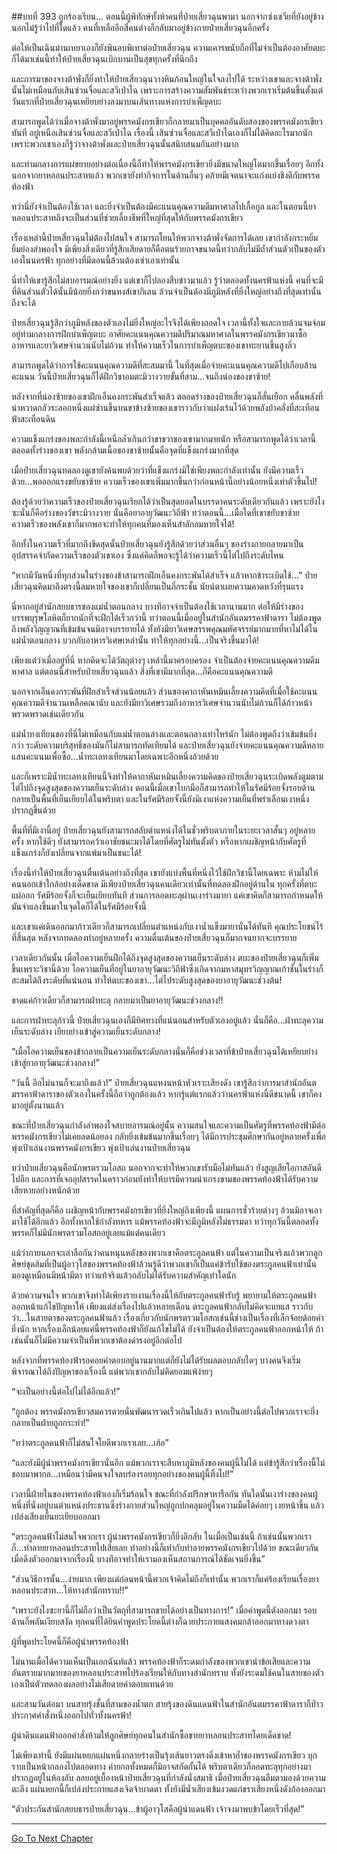 ##บทที่ 393 ถูกร้องเรียน...
ตอนนี้ผู้พิทักษ์ทั้งห้าคนที่ป๋ายเสี่ยวฉุนพามา นอกจากซ่งเชวียที่ยังอยู่ข้างนอกไม่รู้ว่าไปที่ใดแล้ว คนที่เหลืออีกสี่คนต่างก็กลับมาอยู่ข้างกายป๋ายเสี่ยวฉุนอีกครั้ง

ต่อให้เป็นเฉินม่านเหยาเองก็ยังพินอบพิเทาต่อป๋ายเสี่ยวฉุน ความเคารพนับถือที่ไม่จำเป็นต้องอาศัยตบะก็ได้มาเช่นนี้ทำให้ป๋ายเสี่ยวฉุนเบิกบานเป็นสุขทุกครั้งที่นึกถึง

และการมาของจางต้าพั่งก็ยิ่งทำให้ป๋ายเสี่ยวฉุนวางหินก้อนใหญ่ในใจลงไปได้ ระหว่างเขาและจางต้าพั่งนั้นไม่เหมือนกับเสินซ่วนจื่อและสวีเป่าไฉ เพราะการสร้างความสัมพันธ์ระหว่างพวกเราเริ่มต้นขึ้นตั้งแต่วันแรกที่ป๋ายเสี่ยวฉุนเหยียบย่างลงมาบนเส้นทางแห่งการบำเพ็ญตบะ

สามารถพูดได้ว่าเมื่อจางต้าพั่งมาอยู่พรรคมังกรเขียวก็กลายมาเป็นบุคคลอันดับสองของพรรคมังกรเขียวทันที อยู่เหนือเสินซ่วนจื่อและสวีเป่าไฉ เรื่องนี้ เสินซ่วนจื่อและสวีเป่าไฉเองก็ไม่ได้คิดอะไรมากนัก เพราะพวกเขาเองก็รู้ว่าจางต้าพั่งและป๋ายเสี่ยวฉุนนั้นสนิทสนมกันอย่างมาก

และท่ามกลางการแผ่ขยายอย่างต่อเนื่องนี้ก็ทำให้พรรคมังกรเขียวยิ่งมีขนาดใหญ่โตมากขึ้นเรื่อยๆ อีกทั้งนอกจากยาหลอนประสาทแล้ว พวกเขายังทำกิจการในด้านอื่นๆ คล้ายมีเจตนาจะแก่งแย่งชิงดีกับพรรคท้องฟ้า

ทว่านี่ยังจำเป็นต้องใช้เวลา และยิ่งจำเป็นต้องมีคะแนนคุณความดีมหาศาลไปเกื้อกูล และในตอนนี้ยาหลอนประสาทถึงจะเป็นส่วนที่ช่วยเลี้ยงชีพที่ใหญ่ที่สุดให้กับพรรคมังกรเขียว

เรื่องเหล่านี้ป๋ายเสี่ยวฉุนไม่ต้องไปสนใจ สามารถโยนให้พวกจางต้าพั่งจัดการได้เลย เขากำลังกระหยิ่มยิ้มย่องลำพองใจ มีเพียงสิ่งเดียวที่รู้สึกเสียดายก็คือตนร้ายกาจขนาดนี้ทว่ากลับไม่มีถ้ำส่วนตัวเป็นของตัวเองในนครฟ้า ทุกอย่างที่มีตอนนี้ล้วนต้องเช่าเอาเท่านั้น

นี่ทำให้เขารู้สึกไม่สบอารมณ์อย่างยิ่ง แต่เขาก็ไปลองสืบข่าวมาแล้ว รู้ว่าตลอดทั้งนครฟ้าแห่งนี้ คนที่จะมีที่ดินส่วนตัวได้นั้นมีน้อยยิ่งกว่าขนหงส์เขากิเลน ล้วนจำเป็นต้องมีภูมิหลังที่ยิ่งใหญ่อย่างถึงที่สุดเท่านั้นถึงจะได้

ป๋ายเสี่ยวฉุนรู้สึกว่าภูมิหลังของตัวเองไม่ยิ่งใหญ่อะไรจึงได้เพียงถอดใจ เวลานี้ทั้งใจและกายล้วนจมจ่อมอยู่ท่ามกลางการฝึกบำเพ็ญตบะ อาศัยคะแนนคุณความดีปริมาณมหาศาลในพรรคมังกรเขียวมาซื้ออาหารและยาวิเศษจำนวนนับไม่ถ้วน ทำให้ความเร็วในการบำเพ็ญตบะของเขาทะยานขึ้นสูงลิ่ว

สามารถพูดได้ว่าการใช้คะแนนคุณความดีที่สะสมมานี้ ในที่สุดเมื่อจ่ายคะแนนคุณความดีไปเกือบล้านคะแนน วันนี้ป๋ายเสี่ยวฉุนก็ได้ฝึกวิชาอมตะมิวางวายขั้นที่สาม...จนถึงน่องของขาซ้าย!

หลังจากที่น่องซ้ายของเขาฝึกเอ็นคงกระพันสำเร็จแล้ว ตลอดร่างของป๋ายเสี่ยวฉุนก็สั่นเยือก คลื่นพลังที่น่าหวาดกลัวระลอกหนึ่งแผ่ซ่านขึ้นบนขาข้างซ้ายของเขาราวกับว่าแฝงเร้นไว้ด้วยพลังบ้าคลั่งที่สะเทือนฟ้าสะเทือนดิน

ความแข็งแกร่งของพละกำลังนี้เหนือล้ำเกินกว่าขาขวาของเขามากมายนัก หรือสามารถพูดได้ว่าเวลานี้ตลอดทั้งร่างของเขา พลังกล้ามเนื้อของขาซ้ายนั้นคือจุดที่แข็งแกร่งมากที่สุด

เมื่อป๋ายเสี่ยวฉุนทดลองดูเขายังค้นพบด้วยว่าที่แข็งแกร่งมิใช่เพียงพละกำลังเท่านั้น ยังมีความเร็วด้วย...พอออกแรงขยับขาซ้าย ความเร็วของเขาเพิ่มมากขึ้นกว่าก่อนหน้านี้อย่างน้อยหนึ่งเท่าตัวขึ้นไป!

ต้องรู้ด้วยว่าความเร็วของป๋ายเสี่ยวฉุนเรียกได้ว่าเป็นสุดยอดในบรรดาคนระดับเดียวกันแล้ว เพราะยังไงซะนั่นก็คือร่างของวัชระมิวางวาย นั่นคือยาอายุวัฒนะวิถีฟ้า ทว่าตอนนี้...เมื่อใดที่เขาขยับขาซ้าย ความเร็วของพลังเขาก็มากพอจะทำให้ทุกคนที่มองเห็นสำลักลมหายใจได้!

อีกทั้งในความเร็วที่มากถึงขีดสุดนั้นป๋ายเสี่ยวฉุนยังรู้สึกด้วยว่าส่วนอื่นๆ ของร่างกายกลายมาเป็นอุปสรรคจำกัดความเร็วของตัวเขาเอง ซึ่งแค่คิดก็พอจะรู้ได้ว่าความเร็วนี้ไต่ไปถึงระดับไหน

“หากมีวันหนึ่งที่ทุกส่วนในร่างของข้าสามารถฝึกเอ็นคงกระพันได้สำเร็จ แล้วหากข้าระเบิดใช้...” ป๋ายเสี่ยวฉุนคิดมาถึงตรงนี้ลมหายใจของเขาก็เปลี่ยนเป็นถี่กระชั้น นัยน์ตาเผยความคาดหวังที่รุนแรง

นี่หากอยู่สำนักสยบธารของแม่น้ำตอนกลาง บางทีอาจจำเป็นต้องใช้เวลานานมาก ต่อให้มีร่างของบรรพบุรุษโลหิตก็ยากนักที่จะฝึกได้เร็วกว่านี้ ทว่าตอนนี้เมื่ออยู่ในสำนักอันตมรรคาฟ้าดารา ไม่ต้องพูดถึงพลังวิญญาณที่เข้มข้นจนมิอาจบรรยายได้ ทั้งยังมียาวิเศษสรรพคุณมหัศจรรย์มากมายที่หาไม่ได้ในแม่น้ำตอนกลาง บวกกับอาหารวิเศษเหล่านั้น ทำให้ทุกอย่างนี้...เป็นจริงขึ้นมาได้!

เพียงแต่ว่าเมื่ออยู่ที่นี่ หากคิดจะได้วัตถุต่างๆ เหล่านี้มาครอบครอง จำเป็นต้องจ่ายคะแนนคุณความดีมหาศาล แต่ตอนนี้สำหรับป๋ายเสี่ยวฉุนแล้ว สิ่งที่เขามีมากที่สุด...ก็คือคะแนนคุณความดี

นอกจากเอ็นคงกระพันที่ฝึกสำเร็จส่วนน้อยแล้ว ส่วนของคาถาหันเหมินเลี้ยงความคิดที่เมื่อใช้คะแนนคุณความดีจำนวนเหลือคณานับ และยังมียาวิเศษรวมถึงอาหารวิเศษจำนวนนับไม่ถ้วนก็ได้ก้าวหน้าพรวดพราดเช่นเดียวกัน

แม่น้ำทงเทียนของที่นี่ไม่เหมือนกับแม่น้ำตอนล่างและตอนกลางเท่าไหร่นัก ไม่ต้องพูดถึงว่าเข้มข้นยิ่งกว่า ระดับความบริสุทธิ์ของมันก็ไม่สามารถทัดเทียมได้ และป๋ายเสี่ยวฉุนยังจ่ายคะแนนคุณความดีหลายแสนคะแนนเพื่อซื้อ...น้ำทะเลทงเทียนมาโดยเฉพาะอีกหนึ่งถ้วยด้วย

และก็เพราะมีน้ำทะเลทงเทียนนี้จึงทำให้คาถาหันเหมินเลี้ยงความคิดของป๋ายเสี่ยวฉุนระเบิดพลังตูมตาม ไต่ไปถึงจุดสูงสุดของความเย็นระดับล่าง ตอนนี้เมื่อเขาโบกมือก็สามารถทำให้ในรัศมีร้อยจั้งรอบด้านกลายเป็นพื้นที่เย็นเยียบได้ในพริบตา และในรัศมีร้อยจั้งนี้ยังมีเงาแห่งความเย็นที่พร่าเลือนเงาหนึ่งปรากฏขึ้นด้วย

พื้นที่ที่มีเงานี้อยู่ ป๋ายเสี่ยวฉุนยังสามารถสลับตำแหน่งได้ในชั่วพริบตาภายในระยะเวลาสั้นๆ อยู่หลายครั้ง หากใช้ดีๆ ยังสามารถคว้าเอาชัยชนะมาได้โดยที่ศัตรูไม่ทันตั้งตัว หรือหากเผชิญหน้ากับศัตรูที่แข็งแกร่งก็ยังเปลี่ยนจากแพ้มาเป็นชนะได้!

เรื่องนี้ทำให้ป๋ายเสี่ยวฉุนตื่นเต้นอย่างถึงที่สุด เขายังแบ่งพื้นที่หนึ่งไว้ใช้ฝึกวิชานี้โดยเฉพาะ ห้ามไม่ให้คนนอกเข้าใกล้อย่างเด็ดขาด มีเพียงป๋ายเสี่ยวฉุนคนเดียวเท่านั้นที่ทดลองฝึกอยู่ด้านใน ทุกครั้งที่ตบะแผ่ออก รัศมีร้อยจั้งก็จะเย็นเยียบทันที ส่วนการลอดทะลุผ่านเงาร่างมายา แค่เขาคิดก็สามารถกำหนดให้มันจำแลงขึ้นมาในจุดใดก็ได้ในรัศมีร้อยจั้งนี้

และเขาแค่เดินออกมาก้าวเดียวก็สามารถเปลี่ยนตำแหน่งกับเงาน้ำแข็งมายานั่นได้ทันที คุณประโยชน์ไร้ที่สิ้นสุด หลังจากทดลองทำอยู่หลายครั้ง ความตื่นเต้นของป๋ายเสี่ยวฉุนก็มากจนยากจะบรรยาย

เวลาเดียวกันนั้น เมื่อไอความเย็นฝึกได้ถึงจุดสูงสุดของความเย็นระดับล่าง ตบะของป๋ายเสี่ยวฉุนก็เพิ่มขึ้นเพราะวิชานี้ด้วย ไอความเย็นที่อยู่ในยาอายุวัฒนะวิถีฟ้าซึ่งเกิดจากมหาสมุทรวิญญาณเก้าชั้นในร่างก็สะสมได้ถึงระดับที่แน่นอน ทำให้ตบะของเขา...ไต่ไประดับสูงสุดของยาอายุวัฒนะช่วงต้น!

ขาดแค่ก้าวเดียวก็สามารถฝ่าทะลุ กลายมาเป็นยาอายุวัฒนะช่วงกลาง!!

และการฝ่าทะลุก้าวนี้ ป๋ายเสี่ยวฉุนเองก็มีทิศทางที่แน่นอนสำหรับตัวเองอยู่แล้ว นั่นก็คือ...ฝ่าทะลุความเย็นระดับล่าง เยียบย่างเข้าสู่ความเย็นระดับกลาง!

“เมื่อไอความเย็นของข้ากลายเป็นความเย็นระดับกลางนั่นก็คือช่วงเวลาที่ข้าป๋ายเสี่ยวฉุนได้เหยียบย่างเข้าสู่ยาอายุวัฒนะช่วงกลาง!”

“วันนี้ อีกไม่นานก็จะมาถึงแล้ว!” ป๋ายเสี่ยวฉุนแหงนหน้าหัวเราะเสียงดัง เขารู้สึกว่าการมาสำนักอันตมรรคาฟ้าดาราของตัวเองในครั้งนี้ถือว่าถูกต้องแล้ว หากรู้แต่แรกแล้วว่านครฟ้าแห่งนี้ดีขนาดนี้ เขาก็คงมาอยู่ตั้งนานแล้ว

ขณะที่ป๋ายเสี่ยวฉุนกำลังลำพองใจสบายอารมณ์อยู่นั้น ความสนใจและความเป็นศัตรูที่พรรคท้องฟ้ามีต่อพรรคมังกรเขียวไม่เคยลดน้อยลง กลับยิ่งเข้มข้นมากขึ้นเรื่อยๆ ได้มีการประชุมศึกษากันอยู่หลายครั้งเพื่อพุ่งเป้าเล่นงานพรรคมังกรเขียว พุ่งเป้าเล่นงานป๋ายเสี่ยวฉุน

ทว่าป๋ายเสี่ยวฉุนคือนักพรตรวมโอสถ นอกจากจะทำให้พวกเขารับมือไม่ทันแล้ว ยังสูญเสียโอกาสอันดีไปอีก และการที่เจออุปสรรคในคราวก่อนยังทำให้บารมีความน่าเกรงขามของพรรคท้องฟ้าได้รับความเสียหายอย่างหนักด้วย

ที่สำคัญที่สุดก็คือ เผชิญหน้ากับพรรคมังกรเขียวที่ยิ่งใหญ่ถึงเพียงนี้ แผนการชั่วร้ายต่างๆ ล้วนมิอาจเอามาใช้ได้อีกแล้ว อีกทั้งหากใช้กำลังทหาร แม้พรรคท้องฟ้าจะมีภูมิหลังไม่ธรรมดา ทว่าทุกวันนี้ตลอดทั้งพรรคก็ไม่มีนักพรตรวมโอสถอยู่เลยแม้แต่คนเดียว

แม้ว่าภายนอกจะเล่าลือกันว่าคนหนุนหลังของพวกเขาคือตระกูลคนฟ้า แต่ในความเป็นจริงแล้วพวกลูกศิษย์ชุดส้มที่เป็นผู้อาวุโสของพรรคท้องฟ้าล้วนรู้ดีว่าพวกเขาก็เป็นแค่ข้ารับใช้ของตระกูลคนฟ้าเท่านั้น มองดูเหมือนมีหน้ามีตา ทว่าแท้จริงแล้วกลับไม่ได้รับความสำคัญเท่าใดนัก

ด้วยความจนใจ พวกเขาจึงทำได้เพียงรายงานเรื่องนี้ให้กับตระกูลคนฟ้ารับรู้ พยายามให้ตระกูลคนฟ้าออกหน้าแก้ไขปัญหาให้ เพียงแต่ส่งเรื่องไปแล้วหลายเดือน ตระกูลคนฟ้ากลับไม่คิดจะแยแส ราวกับว่า...ในสายตาของตระกูลคนฟ้าแล้ว เรื่องเกี่ยวกับนักพรตรวมโอสถเช่นนี้ช่างเป็นเรื่องที่เล็กจ้อยด้อยค่ายิ่งนัก หากเรื่องเล็กน้อยแค่นี้พรรคท้องฟ้าก็ยังแก้ไขไม่ได้ ยังจำเป็นต้องให้ตระกูลคนฟ้าออกหน้าให้ ถ้าเช่นนั้นก็ไม่มีความจำเป็นที่พวกเขาต้องดำรงอยู่อีกต่อไป

หลังจากที่พรรคท้องฟ้ารอคอยคำตอบอยู่นานมากแต่ก็ยังไม่ได้รับผลตอบกลับใดๆ บางคนจึงเริ่มพิจารณาได้ถึงปัญหาของเรื่องนี้ แต่พวกเขากลับไม่คิดยอมแพ้ง่ายๆ

“จะเป็นอย่างนี้ต่อไปไม่ได้อีกแล้ว!”

“ถูกต้อง พรรคมังกรเขียวสมควรตายนั่นพัฒนารวดเร็วเกินไปแล้ว หากเป็นอย่างนี้ต่อไปพวกเราจะยิ่งกลายเป็นฝ่ายถูกกระทำ!”

“ทว่าตระกูลคนฟ้าก็ไม่สนใจใยดีพวกเราเลย...เฮ้อ”

“และยังมีผู้นำพรรคมังกรเขียวนั่นอีก แม้พวกเราจะสืบหาภูมิหลังของคนผู้นี้ไม่ได้ แต่ข้ารู้สึกว่าเรื่องนี้ไม่ชอบมาพากล...เหมือนว่ามีคนจงใจลบร่องรอยทุกอย่างของคนผู้นี้ทิ้งไป!”

เวลานี้ฝ่ายในของพรรคท้องฟ้าเองก็เริ่มร้อนใจ ขณะที่กำลังปรึกษาหารือกัน ทันใดนั้นเงาร่างของคนผู้หนึ่งที่นั่งอยู่บนตำแหน่งประธานซึ่งร่างกายส่วนใหญ่ถูกปกคลุมอยู่ในความมืดได้ค่อยๆ เงยหน้าขึ้น แล้วเปล่งเสียงเย็นยะเยียบออกมา

“ตระกูลคนฟ้าไม่สนใจพวกเรา ผู้นำพรรคมังกรเขียวก็ยิ่งลึกลับ ในเมื่อเป็นเช่นนี้ ถ้าเช่นนั้นพวกเราก็...ทำลายยาหลอนประสาทไปเสียเลย ทำอย่างนี้ก็เท่ากับทำลายพรรคมังกรเขียวไปด้วย ขณะเดียวกันเมื่อดึงตัวออกมาจากเรื่องนี้ บางทีอาจทำให้เรามองเห็นสถานการณ์ได้ชัดเจนยิ่งขึ้น”

“ส่วนวิธีการนั้น...ง่ายมาก เพียงแต่ก่อนหน้านี้พวกเจ้าคิดไม่ถึงก็เท่านั้น พวกเราก็แค่ร้องเรียนเรื่องยาหลอนประสาท...ให้ทางสำนักทราบ!!”

“เพราะยังไงซะยานี้ก็ไม่ถือว่าเป็นวัตถุที่สามารถขายได้อย่างเป็นทางการ!” เมื่อคำพูดนี้ดังออกมา รอบด้านก็พลันเงียบสงัด ทุกคนที่ได้ยินคำพูดประโยคนี้ต่างก็ฉายประกายแสงคมกล้าออกมาทางดวงตา

ผู้ที่พูดประโยคนี้ก็คือผู้นำพรรคท้องฟ้า

ไม่นานเมื่อได้ความเห็นเป็นเอกฉันท์แล้ว พรรคท้องฟ้าก็ระดมกำลังของพวกเขานำข้อเสียและความอันตรายมากมายของยาหลอนประสาทไปร้องเรียนให้กับทางสำนักทราบ ทั้งยังระดมใช้คนในสายของตัวเองเป็นตัวทดลองผลอย่างไม่เสียดายค่าตอบแทนด้วย

และสามวันต่อมา บนสายรุ้งชั้นที่สามของน้ำตก สายรุ้งของดินแดนฟ้าในสำนักอันตมรรคาฟ้าดาราก็ป่าวประกาศคำสั่งหนึ่งออกไปทั่วทั้งนครฟ้า!

ผู้นำดินแดนฟ้าออกคำสั่งห้ามให้ลูกศิษย์ทุกคนในสำนักซื้อขายยาหลอนประสาทโดยเด็ดขาด!

ไม่เพียงเท่านี้ ยังมีแผ่นหยกแผ่นหนึ่งกลายร่างเป็นรุ้งเส้นยาวตรงดิ่งเข้าหาถ้ำของพรรคมังกรเขียว บุกราบเป็นหน้ากลองไปตลอดทาง ค่ายกลทั้งหมดก็มิอาจสกัดกั้นได้ พริบตาเดียวก็ลอดทะลุทุกอย่างมาปรากฏอยู่ในห้องลับ ลอยอยู่เบื้องหน้าป๋ายเสี่ยวฉุนที่กำลังนั่งสมาธิ เมื่อป๋ายเสี่ยวฉุนลืมตามองด้วยความตะลึง แผ่นหยกนี้ก็เปล่งประกายแสงเจิดจ้าบาดตา ทั้งยังมีน้ำเสียงเข้มงวดแก่ชราเสียงหนึ่งดังก้องออกมา

“ตัวประกันสำนักสยบธารป๋ายเสี่ยวฉุน...ข้าผู้อาวุโสคือผู้นำแดนฟ้า เจ้าจงมาพบข้าโดยเร็วที่สุด!”

------




[Go To Next Chapter]( ./16.md)